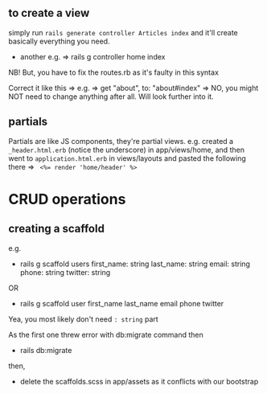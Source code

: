 ## to create a view

simply run `rails generate controller Articles index` and it'll create basically everything you need.

- another e.g. => rails g controller home index

NB! But, you have to fix the routes.rb as it's faulty in this syntax

Correct it like this => e.g. => get "about", to: "about#index"
=> NO, you might NOT need to change anything after all. Will look further into it.

## partials

Partials are like JS components, they're partial views.
e.g. created a `_header.html.erb` (notice the underscore) in app/views/home, and then went to `application.html.erb` in views/layouts and pasted the following there => ` <%= render 'home/header' %>`

# CRUD operations

## creating a scaffold

e.g.

- rails g scaffold users first_name: string last_name: string email: string phone: string twitter: string

OR

- rails g scaffold user first_name last_name email phone twitter

Yea, you most likely don't need `: string` part

As the first one threw error with db:migrate command
then

- rails db:migrate

then,

- delete the scaffolds.scss in app/assets as it conflicts with our bootstrap
